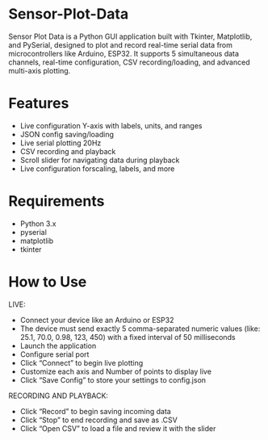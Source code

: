 # Sensor-Plot-Data
Sensor Plot Data is a Python GUI application built with Tkinter, Matplotlib, and PySerial, designed to plot and record real-time serial data from microcontrollers like Arduino, ESP32. It supports 5 simultaneous data channels, real-time configuration, CSV recording/loading, and advanced multi-axis plotting.

# Features
- Live configuration Y-axis with labels, units, and  ranges
- JSON config saving/loading
- Live serial plotting 20Hz
- CSV recording and playback
- Scroll slider for navigating data during playback
- Live configuration forscaling, labels, and more

# Requirements
- Python 3.x
- pyserial
- matplotlib
- tkinter

#  How to Use

LIVE:
- Connect your device like an Arduino or ESP32
- The device must send exactly 5 comma-separated numeric values (like: 25.1, 70.0, 0.98, 123, 450) with a fixed interval of 50 milliseconds
- Launch the application
- Configure serial port
- Click “Connect” to begin live plotting
- Customize each axis and Number of points to display live
- Click “Save Config” to store your settings to config.json

RECORDING AND PLAYBACK:
- Click “Record” to begin saving incoming data
- Click “Stop” to end recording and save as .CSV
- Click “Open CSV” to load a file and review it with the slider



